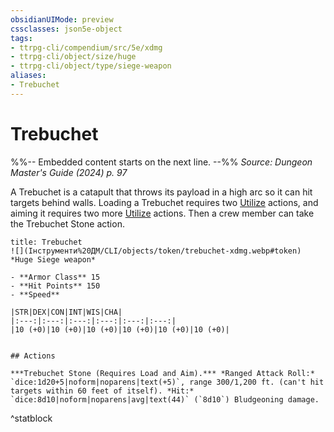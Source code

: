 ```yaml
---
obsidianUIMode: preview
cssclasses: json5e-object
tags:
- ttrpg-cli/compendium/src/5e/xdmg
- ttrpg-cli/object/size/huge
- ttrpg-cli/object/type/siege-weapon
aliases:
- Trebuchet
---
```

# Trebuchet
%%-- Embedded content starts on the next line. --%%
*Source: Dungeon Master's Guide (2024) p. 97*  

A Trebuchet is a catapult that throws its payload in a high arc so it can hit targets behind walls. Loading a Trebuchet requires two [Utilize](Інструменти%20ДМ/CLI/rules/actions.md#Utilize) actions, and aiming it requires two more [Utilize](Інструменти%20ДМ/CLI/rules/actions.md#Utilize) actions. Then a crew member can take the Trebuchet Stone action.

```ad-statblock
title: Trebuchet
![](Інструменти%20ДМ/CLI/objects/token/trebuchet-xdmg.webp#token)
*Huge Siege weapon*

- **Armor Class** 15
- **Hit Points** 150
- **Speed** 

|STR|DEX|CON|INT|WIS|CHA|
|:---:|:---:|:---:|:---:|:---:|:---:|
|10 (+0)|10 (+0)|10 (+0)|10 (+0)|10 (+0)|10 (+0)|


## Actions

***Trebuchet Stone (Requires Load and Aim).*** *Ranged Attack Roll:* `dice:1d20+5|noform|noparens|text(+5)`, range 300/1,200 ft. (can't hit targets within 60 feet of itself). *Hit:* `dice:8d10|noform|noparens|avg|text(44)` (`8d10`) Bludgeoning damage.
```
^statblock